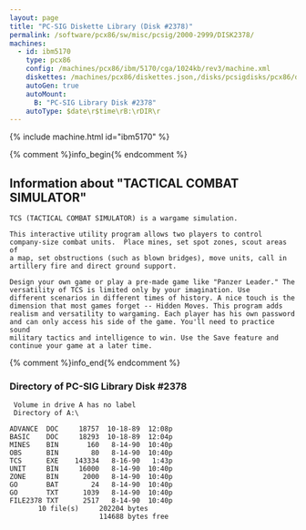 ```yaml
---
layout: page
title: "PC-SIG Diskette Library (Disk #2378)"
permalink: /software/pcx86/sw/misc/pcsig/2000-2999/DISK2378/
machines:
  - id: ibm5170
    type: pcx86
    config: /machines/pcx86/ibm/5170/cga/1024kb/rev3/machine.xml
    diskettes: /machines/pcx86/diskettes.json,/disks/pcsigdisks/pcx86/diskettes.json
    autoGen: true
    autoMount:
      B: "PC-SIG Library Disk #2378"
    autoType: $date\r$time\rB:\rDIR\r
---
```


{% include machine.html id="ibm5170" %}

{% comment %}info_begin{% endcomment %}

## Information about "TACTICAL COMBAT SIMULATOR"

    TCS (TACTICAL COMBAT SIMULATOR) is a wargame simulation.
    
    This interactive utility program allows two players to control
    company-size combat units.  Place mines, set spot zones, scout areas of
    a map, set obstructions (such as blown bridges), move units, call in
    artillery fire and direct ground support.
    
    Design your own game or play a pre-made game like "Panzer Leader." The
    versatility of TCS is limited only by your imagination. Use
    different scenarios in different times of history. A nice touch is the
    dimension that most games forget -- Hidden Moves. This program adds
    realism and versatility to wargaming. Each player has his own password
    and can only access his side of the game. You'll need to practice sound
    military tactics and intelligence to win. Use the Save feature and
    continue your game at a later time.
{% comment %}info_end{% endcomment %}


### Directory of PC-SIG Library Disk #2378

     Volume in drive A has no label
     Directory of A:\

    ADVANCE  DOC     18757  10-18-89  12:08p
    BASIC    DOC     18293  10-18-89  12:04p
    MINES    BIN       160   8-14-90  10:40p
    OBS      BIN        80   8-14-90  10:40p
    TCS      EXE    143334   8-16-90   1:43p
    UNIT     BIN     16000   8-14-90  10:40p
    ZONE     BIN      2000   8-14-90  10:40p
    GO       BAT        24   8-14-90  10:40p
    GO       TXT      1039   8-14-90  10:40p
    FILE2378 TXT      2517   8-14-90  10:40p
           10 file(s)     202204 bytes
                          114688 bytes free
